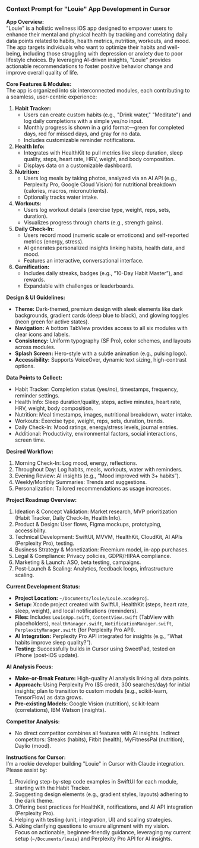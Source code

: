 ### Context Prompt for "Louie" App Development in Cursor

**App Overview:**  
"Louie" is a holistic wellness iOS app designed to empower users to enhance their mental and physical health by tracking and correlating daily data points related to habits, health metrics, nutrition, workouts, and mood. The app targets individuals who want to optimize their habits and well-being, including those struggling with depression or anxiety due to poor lifestyle choices. By leveraging AI-driven insights, "Louie" provides actionable recommendations to foster positive behavior change and improve overall quality of life.

**Core Features & Modules:**  
The app is organized into six interconnected modules, each contributing to a seamless, user-centric experience:  
1. **Habit Tracker:**  
   - Users can create custom habits (e.g., "Drink water," "Meditate") and log daily completions with a simple yes/no input.  
   - Monthly progress is shown in a grid format—green for completed days, red for missed days, and gray for no data.  
   - Includes customizable reminder notifications.  
2. **Health Info:**  
   - Integrates with HealthKit to pull metrics like sleep duration, sleep quality, steps, heart rate, HRV, weight, and body composition.  
   - Displays data on a customizable dashboard.  
3. **Nutrition:**  
   - Users log meals by taking photos, analyzed via an AI API (e.g., Perplexity Pro, Google Cloud Vision) for nutritional breakdown (calories, macros, micronutrients).  
   - Optionally tracks water intake.  
4. **Workouts:**  
   - Users log workout details (exercise type, weight, reps, sets, duration).  
   - Visualizes progress through charts (e.g., strength gains).  
5. **Daily Check-In:**  
   - Users record mood (numeric scale or emoticons) and self-reported metrics (energy, stress).  
   - AI generates personalized insights linking habits, health data, and mood.  
   - Features an interactive, conversational interface.  
6. **Gamification:**  
   - Includes daily streaks, badges (e.g., “10-Day Habit Master”), and rewards.  
   - Expandable with challenges or leaderboards.

**Design & UI Guidelines:**  
- **Theme:** Dark-themed, premium design with sleek elements like dark backgrounds, gradient cards (deep blue to black), and glowing toggles (neon green for active states).  
- **Navigation:** A bottom TabView provides access to all six modules with clear icons and labels.  
- **Consistency:** Uniform typography (SF Pro), color schemes, and layouts across modules.  
- **Splash Screen:** Hero-style with a subtle animation (e.g., pulsing logo).  
- **Accessibility:** Supports VoiceOver, dynamic text sizing, high-contrast options.

**Data Points to Collect:**  
- Habit Tracker: Completion status (yes/no), timestamps, frequency, reminder settings.  
- Health Info: Sleep duration/quality, steps, active minutes, heart rate, HRV, weight, body composition.  
- Nutrition: Meal timestamps, images, nutritional breakdown, water intake.  
- Workouts: Exercise type, weight, reps, sets, duration, trends.  
- Daily Check-In: Mood ratings, energy/stress levels, journal entries.  
- Additional: Productivity, environmental factors, social interactions, screen time.

**Desired Workflow:**  
1. Morning Check-In: Log mood, energy, reflections.  
2. Throughout Day: Log habits, meals, workouts, water with reminders.  
3. Evening Review: AI insights (e.g., “Mood improved with 3+ habits”).  
4. Weekly/Monthly Summaries: Trends and suggestions.  
5. Personalization: Tailored recommendations as usage increases.

**Project Roadmap Overview:**  
1. Ideation & Concept Validation: Market research, MVP prioritization (Habit Tracker, Daily Check-In, Health Info).  
2. Product & Design: User flows, Figma mockups, prototyping, accessibility.  
3. Technical Development: SwiftUI, MVVM, HealthKit, CloudKit, AI APIs (Perplexity Pro), testing.  
4. Business Strategy & Monetization: Freemium model, in-app purchases.  
5. Legal & Compliance: Privacy policies, GDPR/HIPAA compliance.  
6. Marketing & Launch: ASO, beta testing, campaigns.  
7. Post-Launch & Scaling: Analytics, feedback loops, infrastructure scaling.

**Current Development Status:**  
- **Project Location:** `~/Documents/louie/Louie.xcodeproj`.  
- **Setup:** Xcode project created with SwiftUI, HealthKit (steps, heart rate, sleep, weight), and local notifications (reminders).  
- **Files:** Includes `LouieApp.swift`, `ContentView.swift` (TabView with placeholders), `HealthManager.swift`, `NotificationManager.swift`, `PerplexityManager.swift` (for Perplexity Pro API).  
- **AI Integration:** Perplexity Pro API integrated for insights (e.g., “What habits improve sleep quality?”).  
- **Testing:** Successfully builds in Cursor using SweetPad, tested on iPhone (post-iOS update).

**AI Analysis Focus:**  
- **Make-or-Break Feature:** High-quality AI analysis linking all data points.  
- **Approach:** Using Perplexity Pro ($5 credit, 300 searches/day) for initial insights; plan to transition to custom models (e.g., scikit-learn, TensorFlow) as data grows.  
- **Pre-existing Models:** Google Vision (nutrition), scikit-learn (correlations), IBM Watson (insights).

**Competitor Analysis:**  
- No direct competitor combines all features with AI insights. Indirect competitors: Streaks (habits), Fitbit (health), MyFitnessPal (nutrition), Daylio (mood).

**Instructions for Cursor:**  
I’m a rookie developer building "Louie" in Cursor with Claude integration. Please assist by:  
1. Providing step-by-step code examples in SwiftUI for each module, starting with the Habit Tracker.  
2. Suggesting design elements (e.g., gradient styles, layouts) adhering to the dark theme.  
3. Offering best practices for HealthKit, notifications, and AI API integration (Perplexity Pro).  
4. Helping with testing (unit, integration, UI) and scaling strategies.  
5. Asking clarifying questions to ensure alignment with my vision.  
Focus on actionable, beginner-friendly guidance, leveraging my current setup (`~/Documents/louie`) and Perplexity Pro API for AI insights.